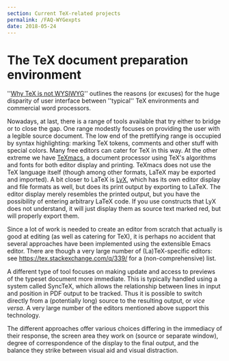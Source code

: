 ```yaml
---
section: Current TeX-related projects
permalink: /FAQ-WYGexpts
date: 2018-05-24
---
```


# The TeX document preparation environment

''[Why TeX is not WYSIWYG](/FAQ-notWYSIWYG)''
outlines the reasons (or excuses) for the huge disparity of user
interface between ''typical'' TeX environments and commercial word
processors.

Nowadays, at last, there is a range of tools available that try either
to bridge or to close the gap.  One range modestly focuses on
providing the user with a legible source document. The low end of the
prettifying range is occupied by syntax highlighting: marking TeX
tokens, comments and other stuff with special colors.
Many free editors can cater for TeX in this way. At the other
extreme we have [TeXmacs](http://www.texmacs.org),
a&nbsp;document processor using
TeX's algorithms and fonts for both editor display and printing.
TeXmacs does not use the TeX
language itself (though among other formats, LaTeX may be exported
and imported).  A bit closer to LaTeX is
[LyX](http://www.lyx.org/), which has its own
editor display and file formats as well, but does its print output by
exporting to LaTeX.  The editor display merely resembles the
printed output, but you have the possibility of entering arbitrary
LaTeX code.  If you use constructs that LyX does not
understand, it will just display them as source text marked red, but
will properly export them.

Since a lot of work is needed to create an editor from scratch that actually is
good at editing (as well as catering for TeX), it is perhaps no accident that
several approaches have been implemented using the extensible Emacs editor.
There are though a very large number of (La)TeX-specific editors: see
<https://tex.stackexchange.com/q/339/> for a (non-comprehensive) list.

A different type of tool focuses on making update and access to previews of the
typeset document more immediate. This is typically handled using a system
called SyncTeX, which allows the relationship between lines in input and
position in PDF output to be tracked. Thus it is possible to switch directly
from a (potentially long) source to the resulting output, or _vice versa_. A
very large number of the editors mentioned above support this technology.

The different approaches offer various choices differing in the
immediacy of their response, the screen area they work on (source or
separate window), degree of correspondence of the display to the final
output, and the balance they strike between visual aid and visual
distraction.

